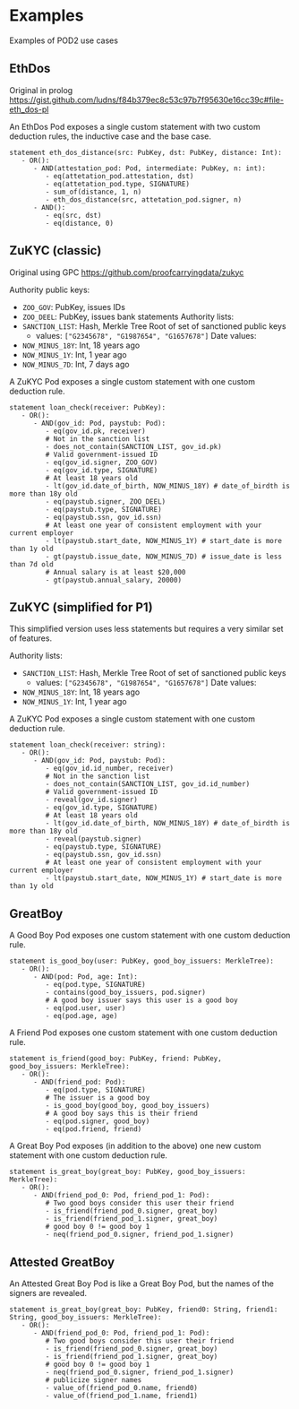 # Examples

Examples of POD2 use cases

## EthDos

Original in prolog https://gist.github.com/ludns/f84b379ec8c53c97b7f95630e16cc39c#file-eth_dos-pl

An EthDos Pod exposes a single custom statement with two custom deduction
rules, the inductive case and the base case.

```
statement eth_dos_distance(src: PubKey, dst: PubKey, distance: Int):
   - OR():
      - AND(attestation_pod: Pod, intermediate: PubKey, n: int):
         - eq(attetation_pod.attestation, dst)
         - eq(attetation_pod.type, SIGNATURE)
         - sum_of(distance, 1, n)
         - eth_dos_distance(src, attetation_pod.signer, n)
      - AND():
         - eq(src, dst)
         - eq(distance, 0)
```

## ZuKYC (classic)

Original using GPC https://github.com/proofcarryingdata/zukyc

Authority public keys:
- `ZOO_GOV`: PubKey, issues IDs
- `ZOO_DEEL`: PubKey, issues bank statements
Authority lists:
- `SANCTION_LIST`: Hash, Merkle Tree Root of set of sanctioned public keys
    - values: `["G2345678", "G1987654", "G1657678"]`
Date values:
- `NOW_MINUS_18Y`: Int, 18 years ago
- `NOW_MINUS_1Y`: Int, 1 year ago
- `NOW_MINUS_7D`: Int, 7 days ago

A ZuKYC Pod exposes a single custom statement with one custom deduction rule.

```
statement loan_check(receiver: PubKey):
   - OR():
      - AND(gov_id: Pod, paystub: Pod):
         - eq(gov_id.pk, receiver)
         # Not in the sanction list
         - does_not_contain(SANCTION_LIST, gov_id.pk)
         # Valid government-issued ID
         - eq(gov_id.signer, ZOO_GOV)
         - eq(gov_id.type, SIGNATURE)
         # At least 18 years old
         - lt(gov_id.date_of_birth, NOW_MINUS_18Y) # date_of_birdth is more than 18y old
         - eq(paystub.signer, ZOO_DEEL)
         - eq(paystub.type, SIGNATURE)
         - eq(paystub.ssn, gov_id.ssn)
         # At least one year of consistent employment with your current employer
         - lt(paystub.start_date, NOW_MINUS_1Y) # start_date is more than 1y old
         - gt(paystub.issue_date, NOW_MINUS_7D) # issue_date is less than 7d old
         # Annual salary is at least $20,000
         - gt(paystub.annual_salary, 20000)
```

## ZuKYC (simplified for P1)

This simplified version uses less statements but requires a very similar set of
features.

Authority lists:
- `SANCTION_LIST`: Hash, Merkle Tree Root of set of sanctioned public keys
    - values: `["G2345678", "G1987654", "G1657678"]`
Date values:
- `NOW_MINUS_18Y`: Int, 18 years ago
- `NOW_MINUS_1Y`: Int, 1 year ago

A ZuKYC Pod exposes a single custom statement with one custom deduction rule.

```
statement loan_check(receiver: string):
   - OR():
      - AND(gov_id: Pod, paystub: Pod):
         - eq(gov_id.id_number, receiver)
         # Not in the sanction list
         - does_not_contain(SANCTION_LIST, gov_id.id_number)
         # Valid government-issued ID
         - reveal(gov_id.signer)
         - eq(gov_id.type, SIGNATURE)
         # At least 18 years old
         - lt(gov_id.date_of_birth, NOW_MINUS_18Y) # date_of_birdth is more than 18y old
         - reveal(paystub.signer)
         - eq(paystub.type, SIGNATURE)
         - eq(paystub.ssn, gov_id.ssn)
         # At least one year of consistent employment with your current employer
         - lt(paystub.start_date, NOW_MINUS_1Y) # start_date is more than 1y old
```

## GreatBoy

A Good Boy Pod exposes one custom statement with one custom deduction rule.

```
statement is_good_boy(user: PubKey, good_boy_issuers: MerkleTree):
   - OR():
      - AND(pod: Pod, age: Int):
         - eq(pod.type, SIGNATURE)
         - contains(good_boy_issuers, pod.signer)
         # A good boy issuer says this user is a good boy
         - eq(pod.user, user)
         - eq(pod.age, age)
```

A Friend Pod exposes one custom statement with one custom deduction rule.

```
statement is_friend(good_boy: PubKey, friend: PubKey, good_boy_issuers: MerkleTree):
   - OR():
      - AND(friend_pod: Pod):
         - eq(pod.type, SIGNATURE)
         # The issuer is a good boy
         - is_good_boy(good_boy, good_boy_issuers)
         # A good boy says this is their friend
         - eq(pod.signer, good_boy)
         - eq(pod.friend, friend)
```

A Great Boy Pod exposes (in addition to the above) one new custom statement
with one custom deduction rule.

```
statement is_great_boy(great_boy: PubKey, good_boy_issuers: MerkleTree):
   - OR():
      - AND(friend_pod_0: Pod, friend_pod_1: Pod):
         # Two good boys consider this user their friend
         - is_friend(friend_pod_0.signer, great_boy)
         - is_friend(friend_pod_1.signer, great_boy)
         # good boy 0 != good boy 1
         - neq(friend_pod_0.signer, friend_pod_1.signer)
``` 

## Attested GreatBoy

An Attested Great Boy Pod is like a Great Boy Pod, but the names of the signers are revealed.

```
statement is_great_boy(great_boy: PubKey, friend0: String, friend1: String, good_boy_issuers: MerkleTree):
   - OR():
      - AND(friend_pod_0: Pod, friend_pod_1: Pod):
         # Two good boys consider this user their friend
         - is_friend(friend_pod_0.signer, great_boy)
         - is_friend(friend_pod_1.signer, great_boy)
         # good boy 0 != good boy 1
         - neq(friend_pod_0.signer, friend_pod_1.signer)
         # publicize signer names
         - value_of(friend_pod_0.name, friend0)
         - value_of(friend_pod_1.name, friend1)
``` 
